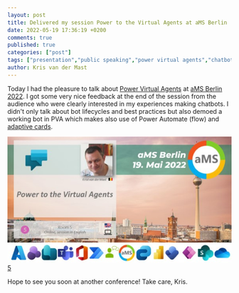 ```yaml
---
layout: post
title: Delivered my session Power to the Virtual Agents at aMS Berlin
date: 2022-05-19 17:36:19 +0200
comments: true
published: true
categories: ["post"]
tags: ["presentation","public speaking","power virtual agents","chatbots","bots", "adaptive cards","berlin","ams","community","mvpbuzz"]
author: Kris van der Mast
---
```

Today I had the pleasure to talk about [Power Virtual Agents][1] at [aMS Berlin 2022][2]. I got some very nice feedback at the end of the session from the audience who were clearly interested in my experiences making chatbots. I didn't only talk about bot lifecycles and best practices but also demoed a working bot in PVA which makes also use of Power Automate (flow) and [adaptive cards][3].  

![Kris van der Mast - aMS Berlin 2022 - Power Virtual Agents - adaptive cards][4][5]

Hope to see you soon at another conference! Take care, Kris.

[1]: https://powervirtualagents.microsoft.com/en-us/  
[2]: https://amsberlin.eu/
[3]: https://adaptivecards.io/
[4]: /images/KrisvanderMast_aMS_Berlin_2022_Phone.JPG
[5]: /images/KrisvanderMast_aMS_Berlin_2022.JPG  